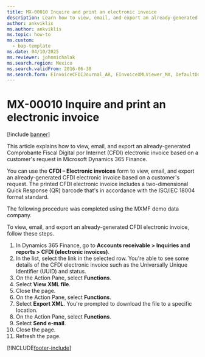 ```yaml
---
title: MX-00010 Inquire and print an electronic invoice
description: Learn how to view, email, and export an already-generated CFDI electronic invoice based on a customer's request in Microsoft Dynamics 365 Finance.
author: ankviklis
ms.author: ankviklis
ms.topic: how-to
ms.custom: 
  - bap-template
ms.date: 04/10/2025
ms.reviewer: johnmichalak
ms.search.region: Mexico
ms.search.validFrom: 2016-06-30
ms.search.form: EInvoiceCFDIJournal_AR, EInvoiceXMLViewer_MX, DefaultDashboard
---
```


# MX-00010 Inquire and print an electronic invoice

[!include [banner](../../includes/banner.md)]

This article explains how to view, email, and export an already-generated Comprobante Fiscal Digital por Internet (CFDI) electronic invoice based on a customer's request in Microsoft Dynamics 365 Finance.

You can use the **CFDI – Electronic invoices** form to view, email, and export an already-generated CFDI electronic invoice based on a customer's request. The printed CFDI electronic invoice includes a two-dimensional Quick Response (QR) barcode that's in accordance with the ISO/IEC 18004 format standard. 

The following procedure was completed using the MXMF demo data company.

To view, email, and export an already-generated CFDI electronic invoice, follow these steps.

1. In Dynamics 365 Finance, go to **Accounts receivable \> Inquiries and reports \> CFDI (electronic invoices)**.
1. In the list, select the link in the selected row. You're able to see some details of the CFDI electronic invoice such as the Universally Unique Identifier (UUID) and status.  
1. On the Action Pane, select **Functions**.
1. Select **View XML file**.
1. Close the page.
1. On the Action Pane, select **Functions**.
1. Select **Export XML**. You're prompted to download the file to a specific location.  
1. On the Action Pane, select **Functions**.
1. Select **Send e-mail**.
1. Close the page.
1. Refresh the page.



[!INCLUDE[footer-include](../../../includes/footer-banner.md)]
